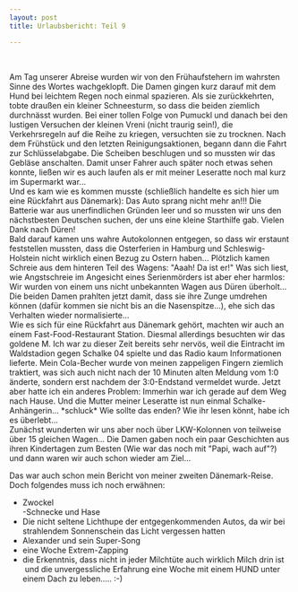 ```yaml
---
layout: post
title: Urlaubsbericht: Teil 9

---
```


 

Am Tag unserer Abreise wurden wir von den Frühaufstehern im wahrsten Sinne des Wortes wachgeklopft. Die Damen gingen kurz darauf mit dem Hund bei leichtem Regen noch einmal spazieren. Als sie zurückkehrten, tobte draußen ein kleiner Schneesturm, so dass die beiden ziemlich durchnässt wurden. Bei einer tollen Folge von Pumuckl und danach bei den lustigen Versuchen der kleinen Vreni (nicht traurig sein!), die Verkehrsregeln auf die Reihe zu kriegen, versuchten sie zu trocknen. Nach dem Frühstück und den letzten Reinigungsaktionen, begann dann die Fahrt zur Schlüsselabgabe. Die Scheiben beschlugen und so mussten wir das Gebläse anschalten. Damit unser Fahrer auch später noch etwas sehen konnte, ließen wir es auch laufen als er mit meiner Leseratte noch mal kurz im Supermarkt war...  
Und es kam wie es kommen musste (schließlich handelte es sich hier um eine Rückfahrt aus Dänemark): Das Auto sprang nicht mehr an!!! Die Batterie war aus unerfindlichen Gründen leer und so mussten wir uns den nächstbesten Deutschen suchen, der uns eine kleine Starthilfe gab. Vielen Dank nach Düren!  
Bald darauf kamen uns wahre Autokolonnen entgegen, so dass wir erstaunt feststellen mussten, dass die Osterferien in Hamburg und Schleswig-Holstein nicht wirklich einen Bezug zu Ostern haben... Plötzlich kamen Schreie aus dem hinteren Teil des Wagens: "Aaah! Da ist er!" Was sich liest, wie Angstschreie im Angesicht eines Serienmörders ist aber eher harmlos: Wir wurden von einem uns nicht unbekannten Wagen aus Düren überholt...  
Die beiden Damen prahlten jetzt damit, dass sie ihre Zunge umdrehen können (dafür kommen sie nicht bis an die Nasenspitze...), ehe sich das Verhalten wieder normalisierte...  
Wie es sich für eine Rückfahrt aus Dänemark gehört, machten wir auch an einem Fast-Food-Restaurant Station. Diesmal allerdings besuchten wir das goldene M. Ich war zu dieser Zeit bereits sehr nervös, weil die Eintracht im Waldstadion gegen Schalke 04 spielte und das Radio kaum Informationen lieferte. Mein Cola-Becher wurde von meinen zappeligen Fingern ziemlich traktiert, was sich auch nicht nach der 10 Minuten alten Meldung vom 1:0 änderte, sondern erst nachdem der 3:0-Endstand vermeldet wurde. Jetzt aber hatte ich ein anderes Problem: Immerhin war ich gerade auf dem Weg nach Hause. Und die Mutter meiner Leseratte ist nun einmal Schalke-Anhängerin... \*schluck\* Wie sollte das enden? Wie ihr lesen könnt, habe ich es überlebt...  
Zunächst wunderten wir uns aber noch über LKW-Kolonnen von teilweise über 15 gleichen Wagen... Die Damen gaben noch ein paar Geschichten aus ihren Kindertagen zum Besten (Wie war das noch mit "Papi, wach auf"?) und dann waren wir auch schon wieder am Ziel...

Das war auch schon mein Bericht von meiner zweiten Dänemark-Reise. Doch folgendes muss ich noch erwähnen:  
  
- Zwockel  
\-Schnecke und Hase  
- Die nicht seltene Lichthupe der entgegenkommenden Autos, da wir bei strahlendem Sonnenschein das Licht vergessen hatten  
- Alexander und sein Super-Song  
- eine Woche Extrem-Zapping  
- die Erkenntnis, dass nicht in jeder Milchtüte auch wirklich Milch drin ist  
 und die unvergessliche Erfahrung eine Woche mit einem HUND unter einem Dach zu leben..... :-)
